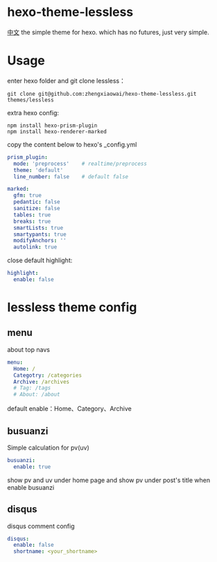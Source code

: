 # hexo-theme-lessless

[中文](./README-zh.md) 
the simple theme for hexo. which has no futures, just very simple. 

# Usage

enter hexo folder and git clone lessless：

```shell
git clone git@github.com:zhengxiaowai/hexo-theme-lessless.git themes/lessless
```

extra hexo config:

```shell
npm install hexo-prism-plugin
npm install hexo-renderer-marked
```

copy the content below to hexo's _config.yml

```yaml
prism_plugin:
  mode: 'preprocess'    # realtime/preprocess
  theme: 'default'
  line_number: false    # default false

marked:
  gfm: true
  pedantic: false
  sanitize: false
  tables: true
  breaks: true
  smartLists: true
  smartypants: true
  modifyAnchors: ''
  autolink: true
```

close default highlight:

```yaml
highlight:
  enable: false
```

# lessless theme config

## menu

about top navs


```yaml
menu:
  Home: /
  Categotry: /categories
  Archive: /archives
  # Tag: /tags 
  # About: /about 
```

default enable：Home、Category、Archive


## busuanzi

Simple calculation for pv(uv)

```yaml
busuanzi:
  enable: true
```

show pv and uv under home page and show pv under post's title when enable busuanzi

## disqus

disqus comment config

```yaml
disqus:
  enable: false
  shortname: <your_shortname>
```